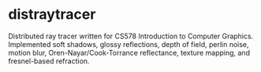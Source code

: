 # distraytracer
Distributed ray tracer written for CS578 Introduction to Computer Graphics. Implemented soft shadows, glossy reflections, depth of field, perlin noise, motion blur, Oren-Nayar/Cook-Torrance reflectance, texture mapping, and fresnel-based refraction. 
